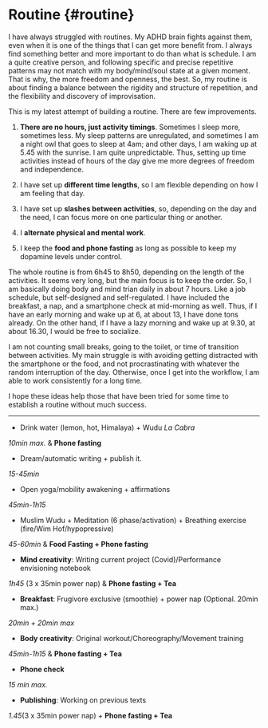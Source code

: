 # Routine {#routine}

I have always struggled with routines. My ADHD brain fights against them, even when it is one of the things that I can get more benefit from. I always find something better and more important to do than what is schedule. I am a quite creative person, and following specific and precise repetitive patterns may not match with my body/mind/soul state at a given moment. That is why, the more freedom and openness, the best. So, my routine is about finding a balance between the rigidity and structure of repetition, and the flexibility and discovery of improvisation. 

This is my latest attempt of building a routine. There are few improvements. 

1.	**There are no hours, just activity timings**. Sometimes I sleep more, sometimes less. My sleep patterns are unregulated, and sometimes I am a night owl that goes to sleep at 4am; and other days, I am waking up at 5.45 with the sunrise. I am quite unpredictable. Thus, setting up time activities instead of hours of the day give me more degrees of freedom and independence. 

2.	I have set up **different time lengths**, so I am flexible depending on how I am feeling that day. 

3.	I have set up **slashes between activities**, so, depending on the day and the need, I can focus more on one particular thing or another. 

4.	I **alternate physical and mental work**.

5.	I keep the **food and phone fasting** as long as possible to keep my dopamine levels under control. 

The whole routine is from 6h45 to 8h50, depending on the length of the activities. It seems very long, but the main focus is to keep the order. So, I am basically doing body and mind trian daily in about 7 hours. Like a job schedule, but self-designed and self-regulated. I have included the breakfast, a nap, and a smartphone check at mid-morning as well. Thus, if I have an early morning and wake up at 6, at about 13, I have done tons already. On the other hand, if I have a lazy morning and wake up at 9.30, at about 16.30, I would be free to socialize. 

I am not counting small breaks, going to the toilet, or time of transition between activities. My main struggle is with avoiding getting distracted with the smartphone or the food, and not procrastinating with whatever the random interruption of the day. Otherwise, once I get into the workflow, I am able to work consistently for a long time.

I hope these ideas help those that have been tried for some time to establish a routine without much success. 

----

-	Drink water (lemon, hot, Himalaya) + Wudu *La Cabra*

*10min max.* & **Phone fasting**

-	Dream/automatic writing + publish it.

*15-45min*

-	Open yoga/mobility awakening + affirmations

*45min-1h15*

-	Muslim Wudu + Meditation (6 phase/activation) + Breathing exercise (fire/Wim Hof/hypopressive)

*45-60min* & **Food Fasting + Phone fasting**

- **Mind creativity**: Writing current project (Covid)/Performance envisioning notebook

*1h45* (3 x 35min power nap) & **Phone fasting + Tea**

-	**Breakfast**: Frugivore exclusive (smoothie) + power nap (Optional. 20min max.)

*20min + 20min max*

-	**Body creativity**: Original workout/Choreography/Movement training

*45min-1h15* & **Phone fasting + Tea**

-	**Phone check**

*15 min max.*

- **Publishing**: Working on previous texts

*1.45*(3 x 35min power nap) + **Phone fasting + Tea**


















